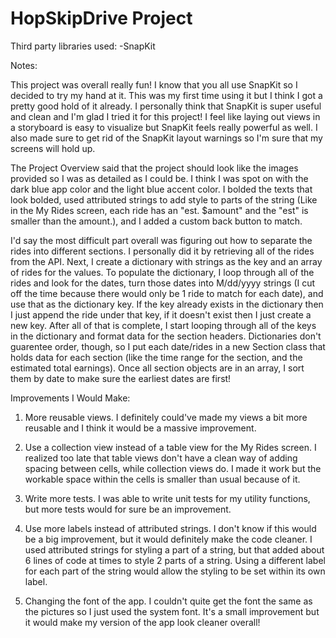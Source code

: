 # HopSkipDrive Project

Third party libraries used:
-SnapKit

Notes:

This project was overall really fun! I know that you all use SnapKit so I decided to try my hand at it. This was my first time using it but I think I got a pretty good hold of it already. I personally think that SnapKit is super useful and clean and I'm glad I tried it for this project! I feel like laying out views in a storyboard is easy to visualize but SnapKit feels really powerful as well. I also made sure to get rid of the SnapKit layout warnings so I'm sure that my screens will hold up.

The Project Overview said that the project should look like the images provided so I was as detailed as I could be. I think I was spot on with the dark blue app color and the light blue accent color. I bolded the texts that look bolded, used attributed strings to add style to parts of the string (Like in the My Rides screen, each ride has an "est. $amount" and the "est" is smaller than the amount.), and I added a custom back button to match.

I'd say the most difficult part overall was figuring out how to separate the rides into different sections. I personally did it by retrieving all of the rides from the API. Next, I create a dictionary with strings as the key and an array of rides for the values. To populate the dictionary, I loop through all of the rides and look for the dates, turn those dates into M/dd/yyyy strings (I cut off the time because there would only be 1 ride to match for each date), and use that as the dictionary key. If the key already exists in the dictionary then I just append the ride under that key, if it doesn't exist then I just create a new key. After all of that is complete, I start looping through all of the keys in the dictionary and format data for the section headers. Dictionaries don't guarentee order, though, so I put each date/rides in a new Section class that holds data for each section (like the time range for the section, and the estimated total earnings). Once all section objects are in an array, I sort them by date to make sure the earliest dates are first!

Improvements I Would Make:

1. More reusable views. I definitely could've made my views a bit more reusable and I think it would be a massive improvement.

2. Use a collection view instead of a table view for the My Rides screen. I realized too late that table views don't have a clean way of adding spacing between cells, while collection views do. I made it work but the workable space within the cells is smaller than usual because of it.

3. Write more tests. I was able to write unit tests for my utility functions, but more tests would for sure be an improvement.

4. Use more labels instead of attributed strings. I don't know if this would be a big improvement, but it would definitely make the code cleaner. I used attributed strings for styling a part of a string, but that added about 6 lines of code at times to style 2 parts of a string. Using a different label for each part of the string would allow the styling to be set within its own label.

5. Changing the font of the app. I couldn't quite get the font the same as the pictures so I just used the system font. It's a small improvement but it would make my version of the app look cleaner overall!

